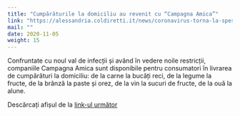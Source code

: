 ```yaml
---
title: "Cumpărăturile la domiciliu au revenit cu “Campagna Amica”"
link: "https://alessandria.coldiretti.it/news/coronavirus-torna-la-spesa-a-domicilio-con-campagna-amica/"
mail: ""
date: 2020-11-05
weight: 15
---
```


Confruntate cu noul val de infecții și având în vedere noile restricții, companiile Campagna Amica sunt disponibile pentru consumatori în livrarea de cumpărături la domiciliu: de la carne la bucăți reci, de la legume la fructe, de la brânză la paste și orez, de la vin la sucuri de fructe, de la ouă la alune.

Descărcați afișul de la [link-ul următor](https://piemonte.coldiretti.it/wp-content/uploads/2020/11/Spesa-Domicilio-ALESSANDRIA_Mer-28-Ott-scaled.jpg)